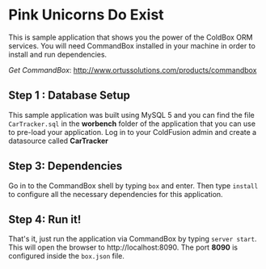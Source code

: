 Pink Unicorns Do Exist
======================

This is sample application that shows you the power of the ColdBox ORM services.  You will need CommandBox installed in your machine in order to install and run dependencies.

*Get CommandBox*: http://www.ortussolutions.com/products/commandbox

Step 1 : Database Setup
-----------------------
This sample application was built using MySQL 5 and you can find the file `CarTracker.sql` in the **worbench** folder of the application that you can use to pre-load your application.  Log in to your ColdFusion admin and create a datasource called **CarTracker**

Step 3: Dependencies
--------------------
Go in to the CommandBox shell by typing `box` and enter. Then type `install` to configure all the necessary dependencies for this application.

Step 4: Run it!
---------------
That's it, just run the application via CommandBox by typing `server start`.
This will open the browser to http://localhost:8090.  The port **8090** is configured inside the `box.json` file.